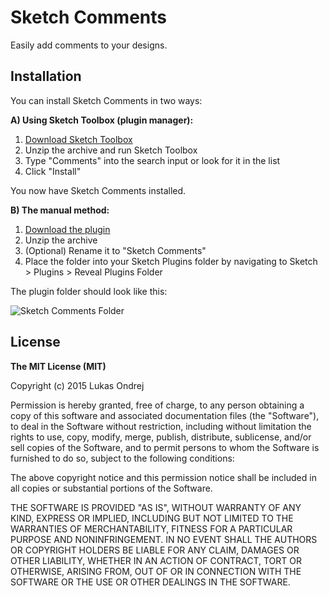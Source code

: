 # Sketch Comments

Easily add comments to your designs.

## Installation

You can install Sketch Comments in two ways:

**A) Using Sketch Toolbox (plugin manager):**

1. [Download Sketch Toolbox]
2. Unzip the archive and run Sketch Toolbox
3. Type "Comments" into the search input or look for it in the list
4. Click "Install"

You now have Sketch Comments installed.


**B) The manual method:**

1. [Download the plugin]
2. Unzip the archive
3. (Optional) Rename it to "Sketch Comments"
4. Place the folder into your Sketch Plugins folder by navigating to Sketch > Plugins > Reveal Plugins Folder

The plugin folder should look like this:

![Sketch Comments Folder](instructions/plugins-folder.png?raw=true "Sketch Comments Folder")



## License

**The MIT License (MIT)**

Copyright (c) 2015 Lukas Ondrej

Permission is hereby granted, free of charge, to any person obtaining a copy
of this software and associated documentation files (the "Software"), to deal
in the Software without restriction, including without limitation the rights
to use, copy, modify, merge, publish, distribute, sublicense, and/or sell
copies of the Software, and to permit persons to whom the Software is
furnished to do so, subject to the following conditions:

The above copyright notice and this permission notice shall be included in all
copies or substantial portions of the Software.

THE SOFTWARE IS PROVIDED "AS IS", WITHOUT WARRANTY OF ANY KIND, EXPRESS OR
IMPLIED, INCLUDING BUT NOT LIMITED TO THE WARRANTIES OF MERCHANTABILITY,
FITNESS FOR A PARTICULAR PURPOSE AND NONINFRINGEMENT. IN NO EVENT SHALL THE
AUTHORS OR COPYRIGHT HOLDERS BE LIABLE FOR ANY CLAIM, DAMAGES OR OTHER
LIABILITY, WHETHER IN AN ACTION OF CONTRACT, TORT OR OTHERWISE, ARISING FROM,
OUT OF OR IN CONNECTION WITH THE SOFTWARE OR THE USE OR OTHER DEALINGS IN THE
SOFTWARE.


[Download the plugin]:https://github.com/lukas77me/Sketch-Comments/archive/master.zip
[open an issue]:https://github.com/lukas77me/Sketch-Comments/issues/new
[Sketch Toolbox]:http://www.sketchtoolbox.com
[Download Sketch Toolbox]:http://sketchtoolbox.com/Sketch%20Toolbox.zip


